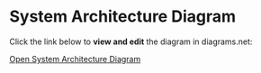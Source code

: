 # System Architecture Diagram

Click the link below to **view and edit** the diagram in diagrams.net:

[Open System Architecture Diagram](https://viewer.diagrams.net/?tags=%7B%7D&lightbox=1&highlight=0000ff&edit=_blank&layers=1&nav=1&title=Symbiotic-Grid_v01.drawio&dark=auto#R%3Cmxfile%3E%3Cdiagram%20id%3D%22SX-WWh0q9bAWacQYG3qU%22%20name%3D%22Page-1%22%3E7Zpbk6I4FIB%2FjVU7D1qEcH20L05v1V66qmtqZh7TEjHbSFyI3bq%2FfhNIhBBUUOye3RpfJIckhJyPc05OMoK3q%2B3nDK2Xv9MIJyPbirYjeDeybRBYFv8Tkp2U2B4oJXFGIimrBE%2FkHyyFsmG8IRHOtYqM0oSRtS6c0zTFc6bJUJbRN73agib6U9coxobgaY4SU%2FqVRGwppcALqxsPmMRL%2BejA9ssbK6QqyzfJlyiibzURvB%2FB24xSVl6ttrc4EbOn5qVsNztwdz%2BwDKesSwM%2F227IEk9fgPvnt%2BmXX%2F8)
